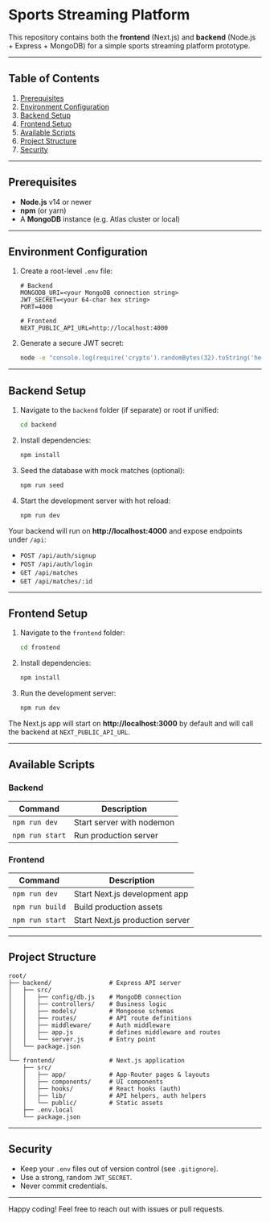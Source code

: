 # Sports Streaming Platform

This repository contains both the **frontend** (Next.js) and **backend** (Node.js + Express + MongoDB) for a simple sports streaming platform prototype.

---

## Table of Contents
1. [Prerequisites](#prerequisites)
2. [Environment Configuration](#environment-configuration)
3. [Backend Setup](#backend-setup)
4. [Frontend Setup](#frontend-setup)
5. [Available Scripts](#available-scripts)
6. [Project Structure](#project-structure)
7. [Security](#security)

---

## Prerequisites

- **Node.js** v14 or newer
- **npm** (or yarn)
- A **MongoDB** instance (e.g. Atlas cluster or local)

---

## Environment Configuration

1. Create a root-level `.env` file:
   ```env
   # Backend
   MONGODB_URI=<your MongoDB connection string>
   JWT_SECRET=<your 64‑char hex string>
   PORT=4000

   # Frontend
   NEXT_PUBLIC_API_URL=http://localhost:4000
   ```
2. Generate a secure JWT secret:
   ```bash
   node -e "console.log(require('crypto').randomBytes(32).toString('hex'))"
   ```

---

## Backend Setup

1. Navigate to the `backend` folder (if separate) or root if unified:
   ```bash
   cd backend
   ```
2. Install dependencies:
   ```bash
   npm install
   ```
3. Seed the database with mock matches (optional):
   ```bash
   npm run seed
   ```
4. Start the development server with hot reload:
   ```bash
   npm run dev
   ```

Your backend will run on **http://localhost:4000** and expose endpoints under `/api`:
- `POST /api/auth/signup`
- `POST /api/auth/login`
- `GET /api/matches`
- `GET /api/matches/:id`

---

## Frontend Setup

1. Navigate to the `frontend` folder:
   ```bash
   cd frontend
   ```
2. Install dependencies:
   ```bash
   npm install
   ```
3. Run the development server:
   ```bash
   npm run dev
   ```

The Next.js app will start on **http://localhost:3000** by default and will call the backend at `NEXT_PUBLIC_API_URL`.

---

## Available Scripts

### Backend

| Command        | Description                      |
|----------------|----------------------------------|
| `npm run dev`  | Start server with nodemon        |
| `npm run start`| Run production server            |

### Frontend

| Command          | Description                    |
|------------------|--------------------------------|
| `npm run dev`    | Start Next.js development app  |
| `npm run build`  | Build production assets        |
| `npm run start`  | Start Next.js production server|

---

## Project Structure

```
root/
├── backend/                # Express API server
│   ├── src/
│   │   ├── config/db.js    # MongoDB connection
│   │   ├── controllers/    # Business logic
│   │   ├── models/         # Mongoose schemas
│   │   ├── routes/         # API route definitions
│   │   ├── middleware/     # Auth middleware
│   │   ├── app.js          # defines middleware and routes
│   │   └── server.js       # Entry point
│   └── package.json
│
└── frontend/               # Next.js application
    ├── src/
    │   ├── app/            # App‑Router pages & layouts
    │   ├── components/     # UI components
    │   ├── hooks/          # React hooks (auth)
    │   ├── lib/            # API helpers, auth helpers
    │   └── public/         # Static assets
    ├── .env.local
    └── package.json
```

---

## Security

- Keep your `.env` files out of version control (see `.gitignore`).
- Use a strong, random `JWT_SECRET`.
- Never commit credentials.

---

Happy coding! Feel free to reach out with issues or pull requests.

